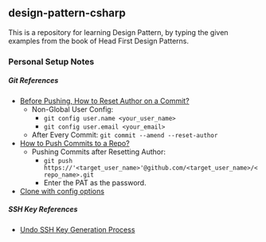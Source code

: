 ## design-pattern-csharp

This is a repository for learning Design Pattern, by typing the given examples from the book of Head First Design Patterns.

### Personal Setup Notes

##### Git References
- [Before Pushing, How to Reset Author on a Commit?](https://stackoverflow.com/a/42308367)
  - Non-Global User Config:
	- `git config user.name <your_user_name>`
	- `git config user.email <your_email>`
  - After Every Commit: `git commit --amend --reset-author`
- [How to Push Commits to a Repo?](https://stackoverflow.com/a/46337214)
  - Pushing Commits after Resetting Author:
	- `git push https://'<target_user_name>'@github.com/<target_user_name>/<repo_name>.git`
	- Enter the PAT as the password.
- [Clone with config options](https://stackoverflow.com/a/66286092)

##### SSH Key References
- [Undo SSH Key Generation Process](https://askubuntu.com/questions/1095010/how-to-remove-my-key-ssh-keygen-when-i-do-not-know-hostname-but-i-know-other)